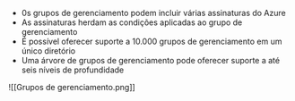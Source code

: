 - 0s grupos de gerenciamento podem incluir várias assinaturas do Azure
- As assinaturas herdam as condições aplicadas ao grupo de gerenciamento
- É possível oferecer suporte a 10.000 grupos de gerenciamento em um único diretório
- Uma árvore de grupos de gerenciamento pode oferecer suporte a até seis níveis de profundidade

![[Grupos de gerenciamento.png]]


